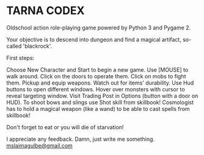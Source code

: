 # TARNA CODEX
Oldschool action role-playing game powered by Python 3 and Pygame 2.

Your objective is to descend into dungeon and find a magical artifact, so-called 'blackrock'.

First steps:

Choose New Character and Start to begin a new game.
Use [MOUSE] to walk around. 
Click on the doors to operate them. 
Click on mobs to fight them. 
Pickup and equip weapons. Watch out for items' durability.
Use Hud buttons to open different windows.
Hover over monsters with cursor to reveal targeting window.
Visit Trading Post in Options (button with a door on HUD).
To shoot bows and slings use Shot skill from skillbook!
Cosmologist has to hold a magical weapon (like a wand) to be able
to cast spells from skillbook!

Don't forget to eat or you will die of starvation!

I appreciate any feedback. Damn, just write me something.
mslaimagulbe@gmail.com